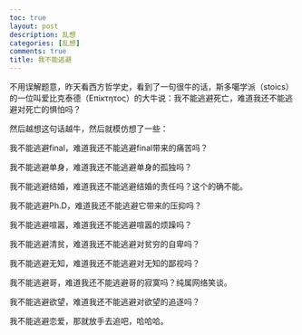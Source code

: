 ```yaml
---
toc: true
layout: post
description: 乱想
categories: [乱想]
comments: true
title: 我不能逃避
---
```


不用误解题意，昨天看西方哲学史，看到了一句很牛的话，斯多噶学派（stoics）的一位叫爱比克泰德（Επίκτητος）的大牛说：我不能逃避死亡，难道我还不能逃避对死亡的惧怕吗？

然后越想这句话越牛，然后就模仿想了一些：

我不能逃避final，难道我还不能逃避final带来的痛苦吗？

我不能逃避单身，难道我还不能逃避单身的孤独吗？

我不能逃避结婚，难道我还不能逃避结婚的责任吗？这个的确不能。

我不能逃避Ph.D，难道我还不能逃避它带来的压抑吗？

我不能逃避喧嚣，难道我还不能逃避喧嚣的烦躁吗？

我不能逃避清贫，难道我还不能逃避对贫穷的自卑吗？

我不能逃避无知，难道我还不能逃避对无知的鄙视吗？

我不能逃避哥，难道我还不能逃避哥的寂寞吗？纯属网络笑谈。

我不能逃避欲望，难道我还不能逃避对欲望的追逐吗？

我不能逃避恋爱，那就放手去追吧，哈哈哈。